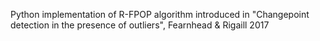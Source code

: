 Python implementation of R-FPOP algorithm introduced in "Changepoint detection in the presence of outliers", Fearnhead & Rigaill 2017
